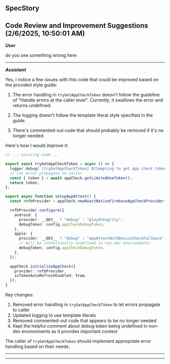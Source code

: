 ## SpecStory

## Code Review and Improvement Suggestions (2/6/2025, 10:50:01 AM)

_**User**_

do you see something wrong here

---

_**Assistant**_

Yes, I notice a few issues with this code that could be improved based on the provided style guide:

1. The error handling in `tryGetAppCheckToken` doesn't follow the guideline of "Handle errors at the caller level". Currently, it swallows the error and returns undefined.

2. The logging doesn't follow the template literal style specified in the guide.

3. There's commented-out code that should probably be removed if it's no longer needed.

Here's how I would improve it:

```typescript:utils/appCheck.ts
// ... existing code ...

export const tryGetAppCheckToken = async () => {
  logger.debug(`[tryGetAppCheckToken] Attempting to get app check token`);
  // Let error propagate to caller
  const { token } = await appCheck.getLimitedUseToken();
  return token;
};

export async function setupAppAttest() {
  const rnfbProvider = appCheck.newReactNativeFirebaseAppCheckProvider();

  rnfbProvider.configure({
    android: {
      provider: __DEV__ ? "debug" : "playIntegrity",
      debugToken: config.appCheckDebugToken,
    },
    apple: {
      provider: __DEV__ ? "debug" : "appAttestWithDeviceCheckFallback",
      // Will be intentionally undefined in non-dev environments
      debugToken: config.appCheckDebugToken,
    },
  });

  appCheck.initializeAppCheck({
    provider: rnfbProvider,
    isTokenAutoRefreshEnabled: true,
  });
}
```

Key changes:
1. Removed error handling in `tryGetAppCheckToken` to let errors propagate to caller
2. Updated logging to use template literals
3. Removed commented-out code that appears to be no longer needed
4. Kept the helpful comment about debug token being undefined in non-dev environments as it provides important context

The caller of `tryGetAppCheckToken` should implement appropriate error handling based on their needs.

---



---

